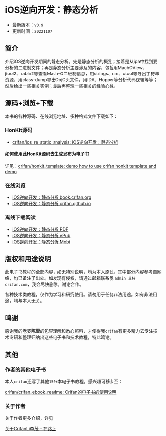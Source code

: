 # iOS逆向开发：静态分析

* 最新版本：`v0.9`
* 更新时间：`20221107`

## 简介

介绍iOS逆向开发期间的静态分析。先是静态分析的概览；接着是从ipa中找到要分析的二进制文件；再是静态分析主要涉及的内容，包括用MachOView、jtool2、rabin2等查看Mach-O二进制信息，用strings、nm、otool等导出字符串资源，用class-dump导出ObjC头文件，用IDA、Hopper等分析代码逻辑等等；然后给出一些相关实例；最后再整理一些相关的经验心得。

## 源码+浏览+下载

本书的各种源码、在线浏览地址、多种格式文件下载如下：

### HonKit源码

* [crifan/ios_re_static_analysis: iOS逆向开发：静态分析](https://github.com/crifan/ios_re_static_analysis)

#### 如何使用此HonKit源码去生成发布为电子书

详见：[crifan/honkit_template: demo how to use crifan honkit template and demo](https://github.com/crifan/honkit_template)

### 在线浏览

* [iOS逆向开发：静态分析 book.crifan.org](https://book.crifan.org/books/ios_re_static_analysis/website/)
* [iOS逆向开发：静态分析 crifan.github.io](https://crifan.github.io/ios_re_static_analysis/website/)

### 离线下载阅读

* [iOS逆向开发：静态分析 PDF](https://book.crifan.org/books/ios_re_static_analysis/pdf/ios_re_static_analysis.pdf)
* [iOS逆向开发：静态分析 ePub](https://book.crifan.org/books/ios_re_static_analysis/epub/ios_re_static_analysis.epub)
* [iOS逆向开发：静态分析 Mobi](https://book.crifan.org/books/ios_re_static_analysis/mobi/ios_re_static_analysis.mobi)

## 版权和用途说明

此电子书教程的全部内容，如无特别说明，均为本人原创。其中部分内容参考自网络，均已备注了出处。如发现有侵权，请通过邮箱联系我 `admin 艾特 crifan.com`，我会尽快删除。谢谢合作。

各种技术类教程，仅作为学习和研究使用。请勿用于任何非法用途。如有非法用途，均与本人无关。

## 鸣谢

感谢我的老婆**陈雪**的包容理解和悉心照料，才使得我`crifan`有更多精力去专注技术专研和整理归纳出这些电子书和技术教程，特此鸣谢。

## 其他

### 作者的其他电子书

本人`crifan`还写了其他`150+`本电子书教程，感兴趣可移步至：

[crifan/crifan_ebook_readme: Crifan的电子书的使用说明](https://github.com/crifan/crifan_ebook_readme)

### 关于作者

关于作者更多介绍，详见：

[关于CrifanLi李茂 – 在路上](https://www.crifan.org/about/)
